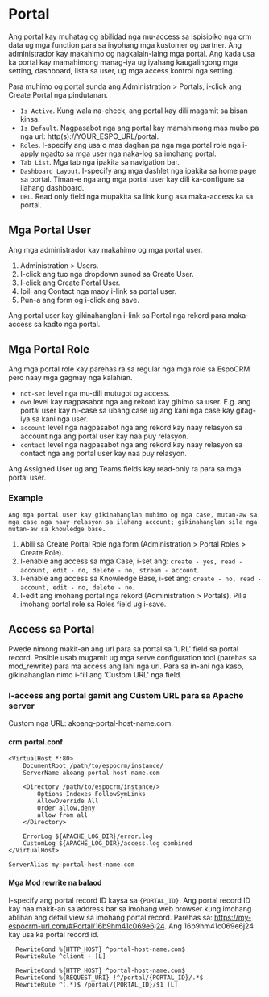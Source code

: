 # Portal

Ang portal kay muhatag og abilidad nga mu-access sa ispisipiko nga crm data ug mga function para sa inyohang mga kustomer og partner. Ang administrador kay makahimo og nagkalain-laing mga portal. Ang kada usa ka portal kay mamahimong manag-iya ug iyahang kaugalingong mga setting, dashboard, lista sa user, ug mga access kontrol nga setting.

Para muhimo og portal sunda ang Administration > Portals, i-click ang Create Portal nga pindutanan.

* `Is Active`. Kung wala na-check, ang portal kay dili magamit sa bisan kinsa.
* `Is Default`. Nagpasabot nga ang portal kay mamahimong mas mubo pa nga url: http(s)://YOUR_ESPO_URL/portal.
* `Roles`. I-specify ang usa o mas daghan pa nga mga portal role nga i-apply ngadto sa mga user nga naka-log sa imohang portal.
* `Tab List`. Mga tab nga ipakita sa navigation bar.
* `Dashboard Layout`. I-specify ang mga dashlet nga ipakita sa home page sa portal. Timan-e nga ang mga portal user kay dili ka-configure sa ilahang dashboard.
* `URL`. Read only field nga mupakita sa link kung asa maka-access ka sa portal.

## Mga Portal User

Ang mga administrador kay makahimo og mga portal user.

1. Administration > Users.
2. I-click ang tuo nga dropdown sunod sa Create User.
3. I-click ang Create Portal User.
4. Ipili ang Contact nga maoy i-link sa portal user.
5. Pun-a ang form og i-click ang save.

Ang portal user kay gikinahanglan i-link sa Portal nga rekord para maka-access sa kadto nga portal.

## Mga Portal Role

Ang mga portal role kay parehas ra sa regular nga mga role sa EspoCRM pero naay mga gagmay nga kalahian.

* `not-set` level nga mu-dili mutugot og access.
* `own` level kay nagpasabot nga ang rekord kay gihimo sa user. E.g. ang portal user kay ni-case sa ubang case ug ang kani nga case kay gitag-iya sa kani nga user.
* `account` level nga nagpasabot nga ang rekord kay naay relasyon sa account nga ang portal user kay naa puy relasyon.
* `contact` level nga nagpasabot nga ang rekord kay naay relasyon sa contact nga ang portal user kay naa puy relasyon.

Ang Assigned User ug ang Teams fields kay read-only ra para sa mga portal user.

### Example

`Ang mga portal user kay gikinahanglan muhimo og mga case, mutan-aw sa mga case nga naay relasyon sa ilahang account; gikinahanglan sila nga mutan-aw sa knowledge base.`

1. Abili sa Create Portal Role nga form (Administration > Portal Roles > Create Role).
2. I-enable ang access sa mga Case, i-set ang: `create - yes, read - account, edit - no, delete - no, stream - account`.
3. I-enable ang access sa Knowledge Base, i-set ang: `create - no, read - account, edit - no, delete - no`.
4. I-edit ang imohang portal nga rekord (Administration > Portals). Pilia imohang portal role sa Roles field ug i-save.

## Access sa Portal

Pwede nimong makit-an ang url para sa portal sa 'URL' field sa portal record. Posible usab mugamit ug mga serve configuration tool (parehas sa mod_rewrite) para ma access ang lahi nga url. Para sa in-ani nga kaso, gikinahanglan nimo i-fill ang 'Custom URL' nga field.

### I-access ang portal gamit ang Custom URL para sa Apache server

Custom nga URL: akoang-portal-host-name.com.

#### crm.portal.conf
```
<VirtualHost *:80>
	DocumentRoot /path/to/espocrm/instance/
	ServerName akoang-portal-host-name.com

    <Directory /path/to/espocrm/instance/>
        Options Indexes FollowSymLinks
        AllowOverride All
        Order allow,deny
        allow from all
    </Directory>

	ErrorLog ${APACHE_LOG_DIR}/error.log
	CustomLog ${APACHE_LOG_DIR}/access.log combined
</VirtualHost>

ServerAlias my-portal-host-name.com

```

#### Mga Mod rewrite na balaod

I-specify ang portal record ID kaysa sa `{PORTAL_ID}`. Ang portal record ID kay naa makit-an sa address bar sa imohang web browser kung imohang ablihan ang detail view sa imohang portal record. Parehas sa: https://my-espocrm-url.com/#Portal/16b9hm41c069e6j24. Ang 16b9hm41c069e6j24 kay usa ka portal record id.

```
  RewriteCond %{HTTP_HOST} ^portal-host-name.com$
  RewriteRule ^client - [L]

  RewriteCond %{HTTP_HOST} ^portal-host-name.com$
  RewriteCond %{REQUEST_URI} !^/portal/{PORTAL_ID}/.*$
  RewriteRule ^(.*)$ /portal/{PORTAL_ID}/$1 [L]
```
